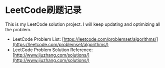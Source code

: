 # LeetCode刷题记录
This is my LeetCode solution project.
I will keep updating and optimizing all the problem.

 - LeetCode Problem List: [https://leetcode.com/problemset/algorithms/](https://leetcode.com/problemset/algorithms/)
 - LeetCode Problem Solution Reference: [http://www.jiuzhang.com/solutions/](http://www.jiuzhang.com/solutions/)
